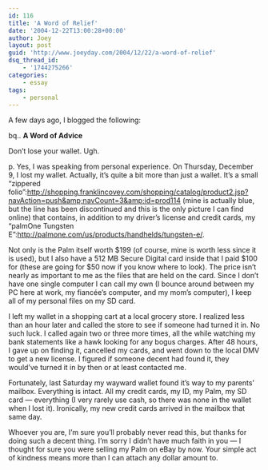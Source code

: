```yaml
---
id: 116
title: 'A Word of Relief'
date: '2004-12-22T13:00:28+00:00'
author: Joey
layout: post
guid: 'http://www.joeyday.com/2004/12/22/a-word-of-relief'
dsq_thread_id:
    - '1744275266'
categories:
    - essay
tags:
    - personal
---
```


A few days ago, I blogged the following:

bq.. **A Word of Advice**

Don’t lose your wallet. Ugh.

p. Yes, I was speaking from personal experience. On Thursday, December 9, I lost my wallet. Actually, it’s quite a bit more than just a wallet. It’s a small “zippered folio”:http://shopping.franklincovey.com/shopping/catalog/product2.jsp?navAction=push&amp;navCount=3&amp;id=prod114 (mine is actually blue, but the line has been discontinued and this is the only picture I can find online) that contains, in addition to my driver’s license and credit cards, my “palmOne Tungsten E”:http://palmone.com/us/products/handhelds/tungsten-e/.

Not only is the Palm itself worth $199 (of course, mine is worth less since it is used), but I also have a 512 MB Secure Digital card inside that I paid $100 for (these are going for $50 now if you know where to look). The price isn’t nearly as important to me as the files that are held on the card. Since I don’t have one single computer I can call my own (I bounce around between my PC here at work, my fiancée’s computer, and my mom’s computer), I keep all of my personal files on my SD card.

I left my wallet in a shopping cart at a local grocery store. I realized less than an hour later and called the store to see if someone had turned it in. No such luck. I called again two or three more times, all the while watching my bank statements like a hawk looking for any bogus charges. After 48 hours, I gave up on finding it, cancelled my cards, and went down to the local DMV to get a new license. I figured if someone decent had found it, they would’ve turned it in by then or at least contacted me.

Fortunately, last Saturday my wayward wallet found it’s way to my parents’ mailbox. Everything is intact. All my credit cards, my ID, my Palm, my SD card — everything (I very rarely use cash, so there was none in the wallet when I lost it). Ironically, my new credit cards arrived in the mailbox that same day.

Whoever you are, I’m sure you’ll probably never read this, but thanks for doing such a decent thing. I’m sorry I didn’t have much faith in you — I thought for sure you were selling my Palm on eBay by now. Your simple act of kindness means more than I can attach any dollar amount to.